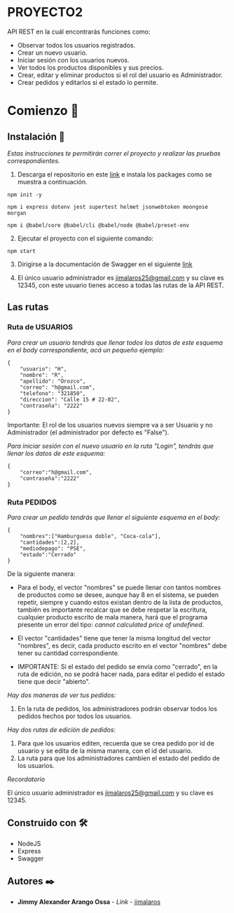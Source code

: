 # PROYECTO2

API REST en la cuál encontrarás funciones como:

* Observar todos los usuarios registrados.
* Crear un nuevo usuario.
* Iniciar sesión con los usuarios nuevos.
* Ver todos los productos disponibles y sus precios.
* Crear, editar y eliminar productos si el rol del usuario es Administrador.
* Crear pedidos y editarlos si el estado lo permite.

# Comienzo 🚀

## Instalación 🔧

_Estas instrucciones te permitirán correr el proyecto y realizar las pruebas correspondientes._

1. Descarga el repositorio en este [link](https://github.com/jimalaros/PROYECTO2) e instala los packages como se muestra a continuación.

```
npm init -y
```

```
npm i express dotenv jest supertest helmet jsonwebtoken moongose morgan 
```

```
npm i @babel/core @babel/cli @babel/node @babel/preset-env
```

2. Ejecutar el proyecto con el siguiente comando:

```
npm start
```

3. Dirigirse a la documentación de Swagger en el siguiente [link](https://localhost:5000/api-docs/)


4. El único usuario administrador es jimalaros25@gmail.com y su clave es 12345, con este usuario tienes acceso a todas las rutas de la API REST.

## Las rutas

### Ruta de USUARIOS

_Para crear un usuario tendrás que llenar todos los datos de este esquema en el body correspondiente, acá un pequeño ejemplo:_

```
{
    "usuario": "H",
    "nombre": "R",
    "apellido": "Orozco",
    "correo": "h@gmail.com",
    "telefono": "321850",
    "direccion": "Calle 15 # 22-02",
    "contraseña": "2222"
}
```
Importante: El rol de los usuarios nuevos siempre va a ser Usuario y no Administrador (el administrador por defecto es "False").

_Para iniciar sesión con el nuevo usuario en la ruta "Login", tendrás que llenar los datos de este esquema:_

```
{
    "correo":"h@gmail.com",
    "contraseña":"2222"
}
```

### Ruta PEDIDOS

_Para crear un pedido tendrás que llenar el siguiente esquema en el body:_

```
{
    "nombres":["Hamburguesa doble", "Coca-cola"],
    "cantidades":[2,2],
    "mediodepago": "PSE",
    "estado":"Cerrado"
}
```

De la siguiente manera: 

* Para el body, el vector "nombres" se puede llenar con tantos nombres de productos como se desee, aunque hay 8 en el sistema, se pueden repetir, siempre y cuando estos existan dentro de la lista de productos, también es importante recalcar que se debe respetar la escritura, cualquier producto escrito de mala manera, hará que el programa presente un error del tipo: _cannot calculated price of undefined_.

* El vector "cantidades" tiene que tener la misma longitud del vector "nombres", es decir, cada producto escrito en el vector "nombres" debe tener su cantidad correspondiente.

* IMPORTANTE: Si el estado del pedido se envía como "cerrado", en la ruta de edición, no se podrá hacer nada, para editar el pedido el estado tiene que decir "abierto".

_Hay dos maneras de ver tus pedidos:_

1. En la ruta de pedidos, los administradores podrán observar todos los pedidos hechos por todos los usuarios.

_Hay dos rutas de edición de pedidos:_

1. Para que los usuarios editen, recuerda que se crea pedido por id de usuario y se edita de la misma manera, con el id del usuario.
2. La ruta para que los administradores cambien el estado del pedido de los usuarios.

_Recordatorio_

El único usuario administrador es jimalaros25@gmail.com y su clave es 12345.

## Construido con 🛠️

* NodeJS
* Express
* Swagger

## Autores ✒️

* **Jimmy Alexander Arango Ossa** - *Link* - [jimalaros](https://github.com/jimalaros/PROYECTO2)
